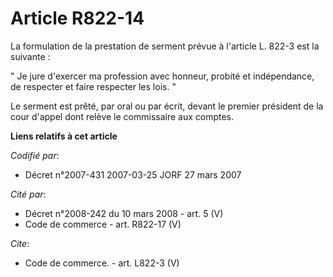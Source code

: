 # Article R822-14

La formulation de la prestation de serment prévue à l'article L. 822-3 est la suivante :

" Je jure d'exercer ma profession avec honneur, probité et indépendance, de respecter et faire respecter les lois. "

Le serment est prêté, par oral ou par écrit, devant le premier président de la cour d'appel dont relève le commissaire aux
comptes.

**Liens relatifs à cet article**

_Codifié par_:

  - Décret n°2007-431 2007-03-25 JORF 27 mars 2007

_Cité par_:

  - Décret n°2008-242 du 10 mars 2008 - art. 5 (V)
  - Code de commerce - art. R822-17 (V)

_Cite_:

  - Code de commerce. - art. L822-3 (V)
